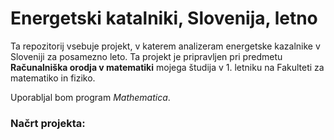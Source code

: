 # Energetski katalniki, Slovenija, letno

Ta repozitorij vsebuje projekt, v katerem analizeram energetske kazalnike v Sloveniji za posamezno leto. Ta projekt je pripravljen pri predmetu **Računalniška orodja v matematiki** mojega študija v 1. letniku na Fakulteti za matematiko in fiziko.

Uporabljal bom program *Mathematica*.

### Načrt projekta: 
